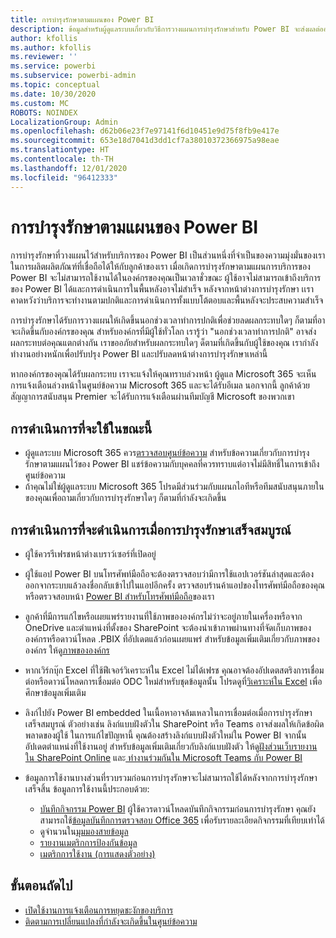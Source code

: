 ```yaml
---
title: การบำรุงรักษาตามแผนของ Power BI
description: ข้อมูลสำหรับผู้ดูแลระบบเกี่ยวกับวิธีการวางแผนการบำรุงรักษาสำหรับ Power BI จะส่งผลต่อองค์กรของพวกเขาและขั้นตอนถัดไปที่พวกเขาอาจจำเป็นต้องดำเนินการ
author: kfollis
ms.author: kfollis
ms.reviewer: ''
ms.service: powerbi
ms.subservice: powerbi-admin
ms.topic: conceptual
ms.date: 10/30/2020
ms.custom: MC
ROBOTS: NOINDEX
LocalizationGroup: Admin
ms.openlocfilehash: d62b06e23f7e97141f6d10451e9d75f8fb9e417e
ms.sourcegitcommit: 653e18d7041d3dd1cf7a38010372366975a98eae
ms.translationtype: HT
ms.contentlocale: th-TH
ms.lasthandoff: 12/01/2020
ms.locfileid: "96412333"
---
```

# <a name="power-bi-planned-maintenance"></a>การบำรุงรักษาตามแผนของ Power BI

การบำรุงรักษาที่วางแผนไว้สำหรับบริการของ Power BI เป็นส่วนหนึ่งที่จำเป็นของความมุ่งมั่นของเราในการผลิตผลิตภัณฑ์ที่เชื่อถือได้ให้กับลูกค้าของเรา เมื่อเกิดการบำรุงรักษาตามแผนการบริการของ Power BI จะไม่สามารถใช้งานได้ในองค์กรของคุณเป็นเวลาชั่วขณะ ผู้ใช้อาจไม่สามารถเข้าถึงบริการของ Power BI ได้และการดำเนินการในพื้นหลังอาจไม่สำเร็จ หลังจากหน้าต่างการบำรุงรักษา เเราคาดหวังว่าบริการจะทำงานตามปกติและการดำเนินการทั้งแบบโต้ตอบและพื้นหลังจะประสบความสำเร็จ  

การบำรุงรักษาได้รับการวางแผนให้เกิดขึ้นนอกช่วงเวลาทำการปกติเพื่อช่วยลดผลกระทบใดๆ ก็ตามที่อาจะเกิดขึ้นกับองค์กรของคุณ สำหรับองค์กรที่มีผู้ใช้ทั่วโลก เรารู้ว่า "นอกช่วงเวลาทำการปกติ" อาจส่งผลกระทบต่อคุณแตกต่างกัน เราขออภัยสำหรับผลกระทบใดๆ ด็ตามที่เกิดขึ้นกับผู้ใช้ของคุณ เรากำลังทำงานอย่างหนักเพื่อปรับปรุง Power BI และปรับลดหน้าต่างการบำรุงรักษาเหล่านี้

หากองค์กรของคุณได้รับผลกระทบ เราจะแจ้งให้คุณทราบล่วงหน้า ผู้ดูแล Microsoft 365 จะเห็นการแจ้งเตือนล่วงหน้าในศูนย์ข้อความ Microsoft 365 และจะได้รับอีเมล นอกจากนี้ ลูกค้าด้วยสัญญาการสนับสนุน Premier จะได้รับการแจ้งเตือนผ่านทีมบัญชี Microsoft ของพวกเขา

## <a name="actions-to-take-now"></a>การดำเนินการที่จะใช้ในขณะนี้

* ผู้ดูแลระบบ Microsoft 365 ควร[ตรวจสอบศูนย์ข้อความ](https://admin.microsoft.com/Adminportal/Home#/MessageCenter) สำหรับข้อความเกี่ยวกับการบำรุงรักษาตามแผนไว้ของ Power BI แชร์ข้อความกับบุคคลที่ควรทราบแต่อาจไม่มีสิทธิ์ในการเข้าถึงศูนย์ข้อความ
* ถ้าคุณไม่ใช่ผู้ดูแลระบบ Microsoft 365 โปรดมีส่วนร่วมกับแผนกไอทีหรือทีมสนับสนุนภายในของคุณเพื่อถามเกี่ยวกับการบำรุงรักษาใดๆ ก็ตามที่กำลังจะเกิดขึ้น

## <a name="actions-to-take-when-maintenance-is-complete"></a>การดำเนินการที่จะดำเนินการเมื่อการบำรุงรักษาเสร็จสมบูรณ์

* ผู้ใช้ควรรีเฟรชหน้าต่างเบราว์เซอร์ที่เปิดอยู่
* ผู้ใช้แอป Power BI บนโทรศัพท์มือถือจะต้องตรวจสอบว่ามีการใช้แอปเวอร์ชันล่าสุดและต้องออกจากระบบแล้วลงชื่อกลับเข้าไปในแอปอีกครั้ง ตรวจสอบร้านค้าแอปของโทรศัพท์มือถือของคุณหรือตรวจสอบหน้า [Power BI สำหรับโทรศัพท์มือถือ](https://powerbi.microsoft.com/mobile/)ของเรา
* ลูกค้าที่มีการแก้ไขหรือเผยแพร่รายงานที่ใช้ภาพขององค์กรไม่ว่าจะอยู่ภายในเครื่องหรือจาก OneDrive และตำแหน่งที่ตั้งของ SharePoint จะต้องนำเข้าภาพผ่านทางที่จัดเก็บภาพขององค์กรหรือดาวน์โหลด .PBIX ที่อัปเดตแล้วก่อนเผยแพร่ สำหรับข้อมูลเพิ่มเติมเกี่ยวกับภาพขององค์กร ให้ดู[ภาพขององค์กร](organizational-visuals.md)
* หากเวิร์กบุ๊ก Excel ที่ใช้ฟีเจอร์วิเคราะห์ใน Excel ไม่ได้เฟรช คุณอาจต้องอัปเดตสตริงการเชื่อมต่อหรือดาวน์โหลดการเชื่อมต่อ ODC ใหม่สำหรับชุดข้อมูลนั้น โปรดดูที่[วิเคราะห์ใน Excel](../collaborate-share/service-analyze-in-excel.md#connect-to-power-bi-data) เพื่อศึกษาข้อมูลเพิ่มเติม
* ลิงก์ไปยัง Power BI embedded ในเนื้อหาอาจล้มเหลวในการเชื่อมต่อเมื่อการบำรุงรักษาเสร็จสมบูรณ์ ตัวอย่างเช่น ลิงก์แบบฝังตัวใน SharePoint หรือ Teams อาจส่งผลให้เกิดข้อผิดพลาดของผู้ใช้ ในการแก้ไขปัญหานี้ คุณต้องสร้างลิงก์แบบฝังตัวใหม่ใน Power BI จากนั้นอัปเดตตำแหน่งที่ใช้งานอยู่ สำหรับข้อมูลเพิ่มเติมเกี่ยวกับลิงก์แบบฝังตัว ให้ดู[ฝังส่วนเว็บรายงานใน SharePoint Online](../collaborate-share/service-embed-report-spo.md) และ[ ทำงานร่วมกันใน Microsoft Teams กับ Power BI ](../collaborate-share/service-collaborate-microsoft-teams.md)
* ข้อมูลการใช้งานบางส่วนที่รวบรวมก่อนการบำรุงรักษาจะไม่สามารถใช้ได้หลังจากการบำรุงรักษาเสร็จสิ้น ข้อมูลการใช้งานนี้ประกอบด้วย:

  * [บันทึกกิจกรรม Power BI](service-admin-auditing.md#use-the-activity-log) ผู้ใช้ควรดาวน์โหลดบันทึกกิจกรรมก่อนการบำรุงรักษา คุณยังสามารถใช้[ข้อมูลบันทึกการตรวจสอบ Office 365](service-admin-auditing.md#access-your-audit-logs) เพื่อรับรายละเอียดกิจกรรมที่เทียบเท่าได้
  * ดูจำนวนใน[มุมมองสายข้อมูล](../collaborate-share/service-data-lineage.md#explore-lineage-view)
  * [รายงานเมตริกการป้องกันข้อมูล](service-security-data-protection-metrics-report.md)
  * [เมตริกการใช้งาน (การแสดงตัวอย่าง)](../collaborate-share/service-modern-usage-metrics.md)

## <a name="next-steps"></a>ขั้นตอนถัดไป

* [เปิดใช้งานการแจ้งเตือนการหยุดชะงักของบริการ](service-interruption-notifications.md)
* [ติดตามการเปลี่ยนแปลงที่กำลังจะเกิดขึ้นในศูนย์ข้อความ](/microsoft-365/admin/manage/message-center)